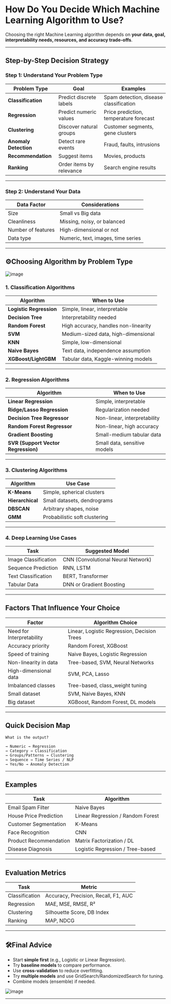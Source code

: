 # How Do You Decide Which Machine Learning Algorithm to Use?

Choosing the right Machine Learning algorithm depends on **your data, goal, interpretability needs, resources, and accuracy trade-offs**.

---

## Step-by-Step Decision Strategy

### Step 1: Understand Your Problem Type

| Problem Type | Goal | Examples |
|--------------|------|----------|
| **Classification** | Predict discrete labels | Spam detection, disease classification |
| **Regression** | Predict numeric values | Price prediction, temperature forecast |
| **Clustering** | Discover natural groups | Customer segments, gene clusters |
| **Anomaly Detection** | Detect rare events | Fraud, faults, intrusions |
| **Recommendation** | Suggest items | Movies, products |
| **Ranking** | Order items by relevance | Search engine results |

---

### Step 2: Understand Your Data

| Data Factor | Considerations |
|-------------|----------------|
| Size        | Small vs Big data |
| Cleanliness | Missing, noisy, or balanced |
| Number of features | High-dimensional or not |
| Data type | Numeric, text, images, time series |

---

## ⚙Choosing Algorithm by Problem Type
![image](https://github.com/user-attachments/assets/bff40db5-4cbc-4cfe-8fee-3d26d4e9b18e)



### 1. Classification Algorithms

| Algorithm | When to Use |
|----------|-------------|
| **Logistic Regression** | Simple, linear, interpretable |
| **Decision Tree** | Interpretability needed |
| **Random Forest** | High accuracy, handles non-linearity |
| **SVM** | Medium-sized data, high-dimensional |
| **KNN** | Simple, low-dimensional |
| **Naive Bayes** | Text data, independence assumption |
| **XGBoost/LightGBM** | Tabular data, Kaggle-winning models |

---

### 2. Regression Algorithms

| Algorithm | When to Use |
|----------|-------------|
| **Linear Regression** | Simple, interpretable |
| **Ridge/Lasso Regression** | Regularization needed |
| **Decision Tree Regressor** | Non-linear, interpretability |
| **Random Forest Regressor** | Non-linear, high accuracy |
| **Gradient Boosting** | Small-medium tabular data |
| **SVR (Support Vector Regression)** | Small data, sensitive models |

---

### 3. Clustering Algorithms

| Algorithm | Use Case |
|----------|----------|
| **K-Means** | Simple, spherical clusters |
| **Hierarchical** | Small datasets, dendrograms |
| **DBSCAN** | Arbitrary shapes, noise |
| **GMM** | Probabilistic soft clustering |

---

### 4. Deep Learning Use Cases

| Task | Suggested Model |
|------|-----------------|
| Image Classification | CNN (Convolutional Neural Network) |
| Sequence Prediction | RNN, LSTM |
| Text Classification | BERT, Transformer |
| Tabular Data | DNN or Gradient Boosting |

---

## Factors That Influence Your Choice

| Factor | Algorithm Choice |
|--------|------------------|
| Need for Interpretability | Linear, Logistic Regression, Decision Trees |
| Accuracy priority | Random Forest, XGBoost |
| Speed of training | Naive Bayes, Logistic Regression |
| Non-linearity in data | Tree-based, SVM, Neural Networks |
| High-dimensional data | SVM, PCA, Lasso |
| Imbalanced classes | Tree-based, class_weight tuning |
| Small dataset | SVM, Naive Bayes, KNN |
| Big dataset | XGBoost, Random Forest, DL models |

---

## Quick Decision Map

```text
What is the output?

→ Numeric → Regression
→ Category → Classification
→ Groups/Patterns → Clustering
→ Sequence → Time Series / NLP
→ Yes/No → Anomaly Detection
````

---

## Examples

| Task                   | Algorithm                         |
| ---------------------- | --------------------------------- |
| Email Spam Filter      | Naive Bayes                       |
| House Price Prediction | Linear Regression / Random Forest |
| Customer Segmentation  | K-Means                           |
| Face Recognition       | CNN                               |
| Product Recommendation | Matrix Factorization / DL         |
| Disease Diagnosis      | Logistic Regression / Tree-based  |

---

## Evaluation Metrics

| Task           | Metric                               |
| -------------- | ------------------------------------ |
| Classification | Accuracy, Precision, Recall, F1, AUC |
| Regression     | MAE, MSE, RMSE, R²                   |
| Clustering     | Silhouette Score, DB Index           |
| Ranking        | MAP, NDCG                            |

---

## 🛠Final Advice

* Start **simple first** (e.g., Logistic or Linear Regression).
* Try **baseline models** to compare performance.
* Use **cross-validation** to reduce overfitting.
* Try **multiple models** and use GridSearch/RandomizedSearch for tuning.
* Combine models (ensemble) if needed.

  
![image](https://github.com/user-attachments/assets/3b9914c0-6ac4-48ca-9782-d8b6f3b0f613)

---
